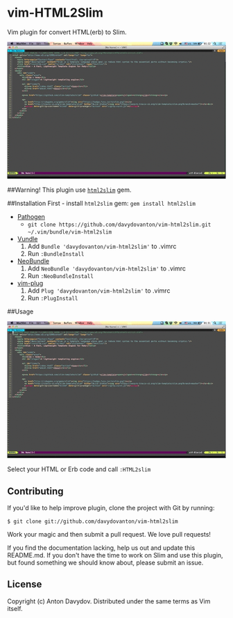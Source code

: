 # vim-HTML2Slim

Vim plugin for convert HTML(erb) to Slim. 

![Main](https://raw.githubusercontent.com/davydovanton/vim-html2slim/master/html2slim_main.gif)

##Warning! 
This plugin use [`html2slim`](https://github.com/slim-template/html2slim) gem.

##Installation
First - install `html2slim` gem:
  `gem install html2slim`

- [Pathogen](https://github.com/tpope/vim-pathogen)
  - `git clone https://github.com/davydovanton/vim-html2slim.git ~/.vim/bundle/vim-html2slim`
- [Vundle](https://github.com/gmarik/vundle)
  1. Add `Bundle 'davydovanton/vim-html2slim'` to .vimrc
  2. Run `:BundleInstall`
- [NeoBundle](https://github.com/Shougo/neobundle.vim)
  1. Add `NeoBundle 'davydovanton/vim-html2slim'` to .vimrc
  2. Run `:NeoBundleInstall`
- [vim-plug](https://github.com/junegunn/vim-plug)
  1. Add `Plug 'davydovanton/vim-html2slim'` to .vimrc
  2. Run `:PlugInstall`

##Usage

![Main](https://raw.githubusercontent.com/davydovanton/vim-html2slim/master/html2slim_div.gif)

Select your HTML or Erb code and call `:HTML2slim`

## Contributing

If you'd like to help improve plugin, clone the project with Git by running:

    $ git clone git://github.com/davydovanton/vim-html2slim

Work your magic and then submit a pull request. We love pull requests!

If you find the documentation lacking, help us out and update this README.md. If you don't have the time to work on Slim and use this plugin, but found something we should know about, please submit an issue.

## License

Copyright (c) Anton Davydov.  Distributed under the same terms as Vim itself.
